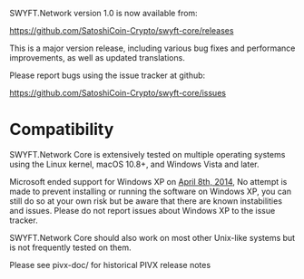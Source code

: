 SWYFT.Network version 1.0 is now available from:

  <https://github.com/SatoshiCoin-Crypto/swyft-core/releases>

This is a major version release, including various bug fixes and
performance improvements, as well as updated translations.

Please report bugs using the issue tracker at github:

  <https://github.com/SatoshiCoin-Crypto/swyft-core/issues>

Compatibility
==============

SWYFT.Network Core is extensively tested on multiple operating systems using
the Linux kernel, macOS 10.8+, and Windows Vista and later.

Microsoft ended support for Windows XP on [April 8th, 2014](https://www.microsoft.com/en-us/WindowsForBusiness/end-of-xp-support),
No attempt is made to prevent installing or running the software on Windows XP, you
can still do so at your own risk but be aware that there are known instabilities and issues.
Please do not report issues about Windows XP to the issue tracker.

SWYFT.Network Core should also work on most other Unix-like systems but is not
frequently tested on them.


Please see pivx-doc/ for historical PIVX release notes
